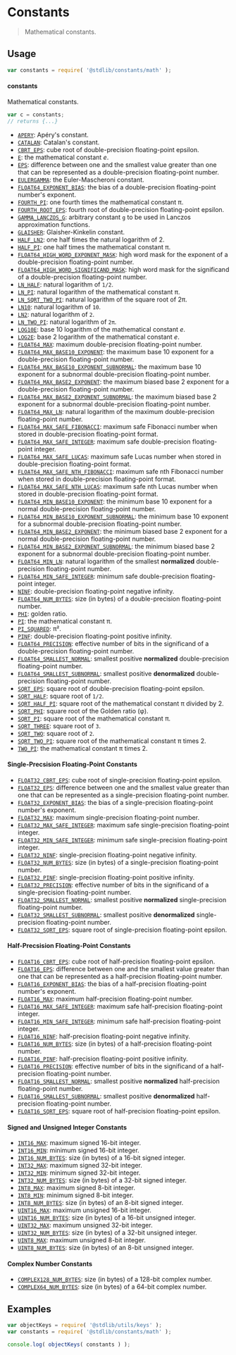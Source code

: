 <!--

@license Apache-2.0

Copyright (c) 2018 The Stdlib Authors.

Licensed under the Apache License, Version 2.0 (the "License");
you may not use this file except in compliance with the License.
You may obtain a copy of the License at

   http://www.apache.org/licenses/LICENSE-2.0

Unless required by applicable law or agreed to in writing, software
distributed under the License is distributed on an "AS IS" BASIS,
WITHOUT WARRANTIES OR CONDITIONS OF ANY KIND, either express or implied.
See the License for the specific language governing permissions and
limitations under the License.

-->

# Constants

> Mathematical constants.

<section class="usage">

## Usage

```javascript
var constants = require( '@stdlib/constants/math' );
```

#### constants

Mathematical constants.

```javascript
var c = constants;
// returns {...}
```

<!-- <toc pattern="*" ignore="float32-*" ignore="float16-*" ignore="+(uint|int)*" ignore="complex*"> -->

<div class="namespace-toc">

-   <span class="signature">[`APERY`][@stdlib/constants/math/float64-apery]</span><span class="delimiter">: </span><span class="description">Apéry's constant.</span>
-   <span class="signature">[`CATALAN`][@stdlib/constants/math/float64-catalan]</span><span class="delimiter">: </span><span class="description">Catalan's constant.</span>
-   <span class="signature">[`CBRT_EPS`][@stdlib/constants/math/float64-cbrt-eps]</span><span class="delimiter">: </span><span class="description">cube root of double-precision floating-point epsilon.</span>
-   <span class="signature">[`E`][@stdlib/constants/math/float64-e]</span><span class="delimiter">: </span><span class="description">the mathematical constant _e_.</span>
-   <span class="signature">[`EPS`][@stdlib/constants/math/float64-eps]</span><span class="delimiter">: </span><span class="description">difference between one and the smallest value greater than one that can be represented as a double-precision floating-point number.</span>
-   <span class="signature">[`EULERGAMMA`][@stdlib/constants/math/float64-eulergamma]</span><span class="delimiter">: </span><span class="description">the Euler-Mascheroni constant.</span>
-   <span class="signature">[`FLOAT64_EXPONENT_BIAS`][@stdlib/constants/math/float64-exponent-bias]</span><span class="delimiter">: </span><span class="description">the bias of a double-precision floating-point number's exponent.</span>
-   <span class="signature">[`FOURTH_PI`][@stdlib/constants/math/float64-fourth-pi]</span><span class="delimiter">: </span><span class="description">one fourth times the mathematical constant π.</span>
-   <span class="signature">[`FOURTH_ROOT_EPS`][@stdlib/constants/math/float64-fourth-root-eps]</span><span class="delimiter">: </span><span class="description">fourth root of double-precision floating-point epsilon.</span>
-   <span class="signature">[`GAMMA_LANCZOS_G`][@stdlib/constants/math/float64-gamma-lanczos-g]</span><span class="delimiter">: </span><span class="description">arbitrary constant `g` to be used in Lanczos approximation functions.</span>
-   <span class="signature">[`GLAISHER`][@stdlib/constants/math/float64-glaisher-kinkelin]</span><span class="delimiter">: </span><span class="description">Glaisher-Kinkelin constant.</span>
-   <span class="signature">[`HALF_LN2`][@stdlib/constants/math/float64-half-ln-two]</span><span class="delimiter">: </span><span class="description">one half times the natural logarithm of 2.</span>
-   <span class="signature">[`HALF_PI`][@stdlib/constants/math/float64-half-pi]</span><span class="delimiter">: </span><span class="description">one half times the mathematical constant π.</span>
-   <span class="signature">[`FLOAT64_HIGH_WORD_EXPONENT_MASK`][@stdlib/constants/math/float64-high-word-exponent-mask]</span><span class="delimiter">: </span><span class="description">high word mask for the exponent of a double-precision floating-point number.</span>
-   <span class="signature">[`FLOAT64_HIGH_WORD_SIGNIFICAND_MASK`][@stdlib/constants/math/float64-high-word-significand-mask]</span><span class="delimiter">: </span><span class="description">high word mask for the significand of a double-precision floating-point number.</span>
-   <span class="signature">[`LN_HALF`][@stdlib/constants/math/float64-ln-half]</span><span class="delimiter">: </span><span class="description">natural logarithm of `1/2`.</span>
-   <span class="signature">[`LN_PI`][@stdlib/constants/math/float64-ln-pi]</span><span class="delimiter">: </span><span class="description">natural logarithm of the mathematical constant π.</span>
-   <span class="signature">[`LN_SQRT_TWO_PI`][@stdlib/constants/math/float64-ln-sqrt-two-pi]</span><span class="delimiter">: </span><span class="description">natural logarithm of the square root of 2π.</span>
-   <span class="signature">[`LN10`][@stdlib/constants/math/float64-ln-ten]</span><span class="delimiter">: </span><span class="description">natural logarithm of `10`.</span>
-   <span class="signature">[`LN2`][@stdlib/constants/math/float64-ln-two]</span><span class="delimiter">: </span><span class="description">natural logarithm of `2`.</span>
-   <span class="signature">[`LN_TWO_PI`][@stdlib/constants/math/float64-ln-two-pi]</span><span class="delimiter">: </span><span class="description">natural logarithm of `2π`.</span>
-   <span class="signature">[`LOG10E`][@stdlib/constants/math/float64-log10-e]</span><span class="delimiter">: </span><span class="description">base 10 logarithm of the mathematical constant _e_.</span>
-   <span class="signature">[`LOG2E`][@stdlib/constants/math/float64-log2-e]</span><span class="delimiter">: </span><span class="description">base 2 logarithm of the mathematical constant _e_.</span>
-   <span class="signature">[`FLOAT64_MAX`][@stdlib/constants/math/float64-max]</span><span class="delimiter">: </span><span class="description">maximum double-precision floating-point number.</span>
-   <span class="signature">[`FLOAT64_MAX_BASE10_EXPONENT`][@stdlib/constants/math/float64-max-base10-exponent]</span><span class="delimiter">: </span><span class="description">the maximum base 10 exponent for a double-precision floating-point number.</span>
-   <span class="signature">[`FLOAT64_MAX_BASE10_EXPONENT_SUBNORMAL`][@stdlib/constants/math/float64-max-base10-exponent-subnormal]</span><span class="delimiter">: </span><span class="description">the maximum base 10 exponent for a subnormal double-precision floating-point number.</span>
-   <span class="signature">[`FLOAT64_MAX_BASE2_EXPONENT`][@stdlib/constants/math/float64-max-base2-exponent]</span><span class="delimiter">: </span><span class="description">the maximum biased base 2 exponent for a double-precision floating-point number.</span>
-   <span class="signature">[`FLOAT64_MAX_BASE2_EXPONENT_SUBNORMAL`][@stdlib/constants/math/float64-max-base2-exponent-subnormal]</span><span class="delimiter">: </span><span class="description">the maximum biased base 2 exponent for a subnormal double-precision floating-point number.</span>
-   <span class="signature">[`FLOAT64_MAX_LN`][@stdlib/constants/math/float64-max-ln]</span><span class="delimiter">: </span><span class="description">natural logarithm of the maximum double-precision floating-point number.</span>
-   <span class="signature">[`FLOAT64_MAX_SAFE_FIBONACCI`][@stdlib/constants/math/float64-max-safe-fibonacci]</span><span class="delimiter">: </span><span class="description">maximum safe Fibonacci number when stored in double-precision floating-point format.</span>
-   <span class="signature">[`FLOAT64_MAX_SAFE_INTEGER`][@stdlib/constants/math/float64-max-safe-integer]</span><span class="delimiter">: </span><span class="description">maximum safe double-precision floating-point integer.</span>
-   <span class="signature">[`FLOAT64_MAX_SAFE_LUCAS`][@stdlib/constants/math/float64-max-safe-lucas]</span><span class="delimiter">: </span><span class="description">maximum safe Lucas number when stored in double-precision floating-point format.</span>
-   <span class="signature">[`FLOAT64_MAX_SAFE_NTH_FIBONACCI`][@stdlib/constants/math/float64-max-safe-nth-fibonacci]</span><span class="delimiter">: </span><span class="description">maximum safe nth Fibonacci number when stored in double-precision floating-point format.</span>
-   <span class="signature">[`FLOAT64_MAX_SAFE_NTH_LUCAS`][@stdlib/constants/math/float64-max-safe-nth-lucas]</span><span class="delimiter">: </span><span class="description">maximum safe nth Lucas number when stored in double-precision floating-point format.</span>
-   <span class="signature">[`FLOAT64_MIN_BASE10_EXPONENT`][@stdlib/constants/math/float64-min-base10-exponent]</span><span class="delimiter">: </span><span class="description">the minimum base 10 exponent for a normal double-precision floating-point number.</span>
-   <span class="signature">[`FLOAT64_MIN_BASE10_EXPONENT_SUBNORMAL`][@stdlib/constants/math/float64-min-base10-exponent-subnormal]</span><span class="delimiter">: </span><span class="description">the minimum base 10 exponent for a subnormal double-precision floating-point number.</span>
-   <span class="signature">[`FLOAT64_MIN_BASE2_EXPONENT`][@stdlib/constants/math/float64-min-base2-exponent]</span><span class="delimiter">: </span><span class="description">the minimum biased base 2 exponent for a normal double-precision floating-point number.</span>
-   <span class="signature">[`FLOAT64_MIN_BASE2_EXPONENT_SUBNORMAL`][@stdlib/constants/math/float64-min-base2-exponent-subnormal]</span><span class="delimiter">: </span><span class="description">the minimum biased base 2 exponent for a subnormal double-precision floating-point number.</span>
-   <span class="signature">[`FLOAT64_MIN_LN`][@stdlib/constants/math/float64-min-ln]</span><span class="delimiter">: </span><span class="description">natural logarithm of the smallest **normalized** double-precision floating-point number.</span>
-   <span class="signature">[`FLOAT64_MIN_SAFE_INTEGER`][@stdlib/constants/math/float64-min-safe-integer]</span><span class="delimiter">: </span><span class="description">minimum safe double-precision floating-point integer.</span>
-   <span class="signature">[`NINF`][@stdlib/constants/math/float64-ninf]</span><span class="delimiter">: </span><span class="description">double-precision floating-point negative infinity.</span>
-   <span class="signature">[`FLOAT64_NUM_BYTES`][@stdlib/constants/math/float64-num-bytes]</span><span class="delimiter">: </span><span class="description">size (in bytes) of a double-precision floating-point number.</span>
-   <span class="signature">[`PHI`][@stdlib/constants/math/float64-phi]</span><span class="delimiter">: </span><span class="description">golden ratio.</span>
-   <span class="signature">[`PI`][@stdlib/constants/math/float64-pi]</span><span class="delimiter">: </span><span class="description">the mathematical constant π.</span>
-   <span class="signature">[`PI_SQUARED`][@stdlib/constants/math/float64-pi-squared]</span><span class="delimiter">: </span><span class="description">π².</span>
-   <span class="signature">[`PINF`][@stdlib/constants/math/float64-pinf]</span><span class="delimiter">: </span><span class="description">double-precision floating-point positive infinity.</span>
-   <span class="signature">[`FLOAT64_PRECISION`][@stdlib/constants/math/float64-precision]</span><span class="delimiter">: </span><span class="description">effective number of bits in the significand of a double-precision floating-point number.</span>
-   <span class="signature">[`FLOAT64_SMALLEST_NORMAL`][@stdlib/constants/math/float64-smallest-normal]</span><span class="delimiter">: </span><span class="description">smallest positive **normalized** double-precision floating-point number.</span>
-   <span class="signature">[`FLOAT64_SMALLEST_SUBNORMAL`][@stdlib/constants/math/float64-smallest-subnormal]</span><span class="delimiter">: </span><span class="description">smallest positive **denormalized** double-precision floating-point number.</span>
-   <span class="signature">[`SQRT_EPS`][@stdlib/constants/math/float64-sqrt-eps]</span><span class="delimiter">: </span><span class="description">square root of double-precision floating-point epsilon.</span>
-   <span class="signature">[`SQRT_HALF`][@stdlib/constants/math/float64-sqrt-half]</span><span class="delimiter">: </span><span class="description">square root of `1/2`.</span>
-   <span class="signature">[`SQRT_HALF_PI`][@stdlib/constants/math/float64-sqrt-half-pi]</span><span class="delimiter">: </span><span class="description">square root of the mathematical constant π divided by 2.</span>
-   <span class="signature">[`SQRT_PHI`][@stdlib/constants/math/float64-sqrt-phi]</span><span class="delimiter">: </span><span class="description">square root of the Golden ratio (φ).</span>
-   <span class="signature">[`SQRT_PI`][@stdlib/constants/math/float64-sqrt-pi]</span><span class="delimiter">: </span><span class="description">square root of the mathematical constant π.</span>
-   <span class="signature">[`SQRT_THREE`][@stdlib/constants/math/float64-sqrt-three]</span><span class="delimiter">: </span><span class="description">square root of `3`.</span>
-   <span class="signature">[`SQRT_TWO`][@stdlib/constants/math/float64-sqrt-two]</span><span class="delimiter">: </span><span class="description">square root of `2`.</span>
-   <span class="signature">[`SQRT_TWO_PI`][@stdlib/constants/math/float64-sqrt-two-pi]</span><span class="delimiter">: </span><span class="description">square root of the mathematical constant π times 2.</span>
-   <span class="signature">[`TWO_PI`][@stdlib/constants/math/float64-two-pi]</span><span class="delimiter">: </span><span class="description">the mathematical constant π times 2.</span>

</div>

<!-- </toc> -->

#### Single-Precsision Floating-Point Constants

<!-- <toc pattern="float32-*"> -->

<div class="namespace-toc">

-   <span class="signature">[`FLOAT32_CBRT_EPS`][@stdlib/constants/math/float32/cbrt-eps]</span><span class="delimiter">: </span><span class="description">cube root of single-precision floating-point epsilon.</span>
-   <span class="signature">[`FLOAT32_EPS`][@stdlib/constants/math/float32/eps]</span><span class="delimiter">: </span><span class="description">difference between one and the smallest value greater than one that can be represented as a single-precision floating-point number.</span>
-   <span class="signature">[`FLOAT32_EXPONENT_BIAS`][@stdlib/constants/math/float32/exponent-bias]</span><span class="delimiter">: </span><span class="description">the bias of a single-precision floating-point number's exponent.</span>
-   <span class="signature">[`FLOAT32_MAX`][@stdlib/constants/math/float32/max]</span><span class="delimiter">: </span><span class="description">maximum single-precision floating-point number.</span>
-   <span class="signature">[`FLOAT32_MAX_SAFE_INTEGER`][@stdlib/constants/math/float32/max-safe-integer]</span><span class="delimiter">: </span><span class="description">maximum safe single-precision floating-point integer.</span>
-   <span class="signature">[`FLOAT32_MIN_SAFE_INTEGER`][@stdlib/constants/math/float32/min-safe-integer]</span><span class="delimiter">: </span><span class="description">minimum safe single-precision floating-point integer.</span>
-   <span class="signature">[`FLOAT32_NINF`][@stdlib/constants/math/float32/ninf]</span><span class="delimiter">: </span><span class="description">single-precision floating-point negative infinity.</span>
-   <span class="signature">[`FLOAT32_NUM_BYTES`][@stdlib/constants/math/float32/num-bytes]</span><span class="delimiter">: </span><span class="description">size (in bytes) of a single-precision floating-point number.</span>
-   <span class="signature">[`FLOAT32_PINF`][@stdlib/constants/math/float32/pinf]</span><span class="delimiter">: </span><span class="description">single-precision floating-point positive infinity.</span>
-   <span class="signature">[`FLOAT32_PRECISION`][@stdlib/constants/math/float32/precision]</span><span class="delimiter">: </span><span class="description">effective number of bits in the significand of a single-precision floating-point number.</span>
-   <span class="signature">[`FLOAT32_SMALLEST_NORMAL`][@stdlib/constants/math/float32/smallest-normal]</span><span class="delimiter">: </span><span class="description">smallest positive **normalized** single-precision floating-point number.</span>
-   <span class="signature">[`FLOAT32_SMALLEST_SUBNORMAL`][@stdlib/constants/math/float32/smallest-subnormal]</span><span class="delimiter">: </span><span class="description">smallest positive **denormalized** single-precision floating-point number.</span>
-   <span class="signature">[`FLOAT32_SQRT_EPS`][@stdlib/constants/math/float32/sqrt-eps]</span><span class="delimiter">: </span><span class="description">square root of single-precision floating-point epsilon.</span>

</div>

<!-- </toc> -->

#### Half-Precsision Floating-Point Constants

<!-- <toc pattern="float16-*"> -->

<div class="namespace-toc">

-   <span class="signature">[`FLOAT16_CBRT_EPS`][@stdlib/constants/math/float16/cbrt-eps]</span><span class="delimiter">: </span><span class="description">cube root of half-precision floating-point epsilon.</span>
-   <span class="signature">[`FLOAT16_EPS`][@stdlib/constants/math/float16/eps]</span><span class="delimiter">: </span><span class="description">difference between one and the smallest value greater than one that can be represented as a half-precision floating-point number.</span>
-   <span class="signature">[`FLOAT16_EXPONENT_BIAS`][@stdlib/constants/math/float16/exponent-bias]</span><span class="delimiter">: </span><span class="description">the bias of a half-precision floating-point number's exponent.</span>
-   <span class="signature">[`FLOAT16_MAX`][@stdlib/constants/math/float16/max]</span><span class="delimiter">: </span><span class="description">maximum half-precision floating-point number.</span>
-   <span class="signature">[`FLOAT16_MAX_SAFE_INTEGER`][@stdlib/constants/math/float16/max-safe-integer]</span><span class="delimiter">: </span><span class="description">maximum safe half-precision floating-point integer.</span>
-   <span class="signature">[`FLOAT16_MIN_SAFE_INTEGER`][@stdlib/constants/math/float16/min-safe-integer]</span><span class="delimiter">: </span><span class="description">minimum safe half-precision floating-point integer.</span>
-   <span class="signature">[`FLOAT16_NINF`][@stdlib/constants/math/float16/ninf]</span><span class="delimiter">: </span><span class="description">half-precision floating-point negative infinity.</span>
-   <span class="signature">[`FLOAT16_NUM_BYTES`][@stdlib/constants/math/float16/num-bytes]</span><span class="delimiter">: </span><span class="description">size (in bytes) of a half-precision floating-point number.</span>
-   <span class="signature">[`FLOAT16_PINF`][@stdlib/constants/math/float16/pinf]</span><span class="delimiter">: </span><span class="description">half-precision floating-point positive infinity.</span>
-   <span class="signature">[`FLOAT16_PRECISION`][@stdlib/constants/math/float16/precision]</span><span class="delimiter">: </span><span class="description">effective number of bits in the significand of a half-precision floating-point number.</span>
-   <span class="signature">[`FLOAT16_SMALLEST_NORMAL`][@stdlib/constants/math/float16/smallest-normal]</span><span class="delimiter">: </span><span class="description">smallest positive **normalized** half-precision floating-point number.</span>
-   <span class="signature">[`FLOAT16_SMALLEST_SUBNORMAL`][@stdlib/constants/math/float16/smallest-subnormal]</span><span class="delimiter">: </span><span class="description">smallest positive **denormalized** half-precision floating-point number.</span>
-   <span class="signature">[`FLOAT16_SQRT_EPS`][@stdlib/constants/math/float16/sqrt-eps]</span><span class="delimiter">: </span><span class="description">square root of half-precision floating-point epsilon.</span>

</div>

<!-- </toc> -->

#### Signed and Unsigned Integer Constants

<!-- <toc pattern="+(uint|int)*"> -->

<div class="namespace-toc">

-   <span class="signature">[`INT16_MAX`][@stdlib/constants/math/int16/max]</span><span class="delimiter">: </span><span class="description">maximum signed 16-bit integer.</span>
-   <span class="signature">[`INT16_MIN`][@stdlib/constants/math/int16/min]</span><span class="delimiter">: </span><span class="description">minimum signed 16-bit integer.</span>
-   <span class="signature">[`INT16_NUM_BYTES`][@stdlib/constants/math/int16/num-bytes]</span><span class="delimiter">: </span><span class="description">size (in bytes) of a 16-bit signed integer.</span>
-   <span class="signature">[`INT32_MAX`][@stdlib/constants/math/int32/max]</span><span class="delimiter">: </span><span class="description">maximum signed 32-bit integer.</span>
-   <span class="signature">[`INT32_MIN`][@stdlib/constants/math/int32/min]</span><span class="delimiter">: </span><span class="description">minimum signed 32-bit integer.</span>
-   <span class="signature">[`INT32_NUM_BYTES`][@stdlib/constants/math/int32/num-bytes]</span><span class="delimiter">: </span><span class="description">size (in bytes) of a 32-bit signed integer.</span>
-   <span class="signature">[`INT8_MAX`][@stdlib/constants/math/int8/max]</span><span class="delimiter">: </span><span class="description">maximum signed 8-bit integer.</span>
-   <span class="signature">[`INT8_MIN`][@stdlib/constants/math/int8/min]</span><span class="delimiter">: </span><span class="description">minimum signed 8-bit integer.</span>
-   <span class="signature">[`INT8_NUM_BYTES`][@stdlib/constants/math/int8/num-bytes]</span><span class="delimiter">: </span><span class="description">size (in bytes) of an 8-bit signed integer.</span>
-   <span class="signature">[`UINT16_MAX`][@stdlib/constants/math/uint16/max]</span><span class="delimiter">: </span><span class="description">maximum unsigned 16-bit integer.</span>
-   <span class="signature">[`UINT16_NUM_BYTES`][@stdlib/constants/math/uint16/num-bytes]</span><span class="delimiter">: </span><span class="description">size (in bytes) of a 16-bit unsigned integer.</span>
-   <span class="signature">[`UINT32_MAX`][@stdlib/constants/math/uint32/max]</span><span class="delimiter">: </span><span class="description">maximum unsigned 32-bit integer.</span>
-   <span class="signature">[`UINT32_NUM_BYTES`][@stdlib/constants/math/uint32/num-bytes]</span><span class="delimiter">: </span><span class="description">size (in bytes) of a 32-bit unsigned integer.</span>
-   <span class="signature">[`UINT8_MAX`][@stdlib/constants/math/uint8/max]</span><span class="delimiter">: </span><span class="description">maximum unsigned 8-bit integer.</span>
-   <span class="signature">[`UINT8_NUM_BYTES`][@stdlib/constants/math/uint8/num-bytes]</span><span class="delimiter">: </span><span class="description">size (in bytes) of an 8-bit unsigned integer.</span>

</div>

<!-- </toc> -->

#### Complex Number Constants

<!-- <toc pattern="complex*"> -->

<div class="namespace-toc">

-   <span class="signature">[`COMPLEX128_NUM_BYTES`][@stdlib/constants/math/complex128-num-bytes]</span><span class="delimiter">: </span><span class="description">size (in bytes) of a 128-bit complex number.</span>
-   <span class="signature">[`COMPLEX64_NUM_BYTES`][@stdlib/constants/math/complex64-num-bytes]</span><span class="delimiter">: </span><span class="description">size (in bytes) of a 64-bit complex number.</span>

</div>

<!-- </toc> -->

</section>

<!-- /.usage -->

<section class="examples">

## Examples

<!-- TODO: better examples -->

<!-- eslint no-undef: "error" -->

```javascript
var objectKeys = require( '@stdlib/utils/keys' );
var constants = require( '@stdlib/constants/math' );

console.log( objectKeys( constants ) );
```

</section>

<!-- /.examples -->

<section class="links">

<!-- <toc-links> -->

[@stdlib/constants/math/complex128-num-bytes]: https://github.com/stdlib-js/stdlib/tree/develop/lib/node_modules/%40stdlib/constants/math/complex128-num-bytes

[@stdlib/constants/math/complex64-num-bytes]: https://github.com/stdlib-js/stdlib/tree/develop/lib/node_modules/%40stdlib/constants/math/complex64-num-bytes

[@stdlib/constants/math/int16/max]: https://github.com/stdlib-js/stdlib/tree/develop/lib/node_modules/%40stdlib/constants/math/int16/max

[@stdlib/constants/math/int16/min]: https://github.com/stdlib-js/stdlib/tree/develop/lib/node_modules/%40stdlib/constants/math/int16/min

[@stdlib/constants/math/int16/num-bytes]: https://github.com/stdlib-js/stdlib/tree/develop/lib/node_modules/%40stdlib/constants/math/int16/num-bytes

[@stdlib/constants/math/int32/max]: https://github.com/stdlib-js/stdlib/tree/develop/lib/node_modules/%40stdlib/constants/math/int32/max

[@stdlib/constants/math/int32/min]: https://github.com/stdlib-js/stdlib/tree/develop/lib/node_modules/%40stdlib/constants/math/int32/min

[@stdlib/constants/math/int32/num-bytes]: https://github.com/stdlib-js/stdlib/tree/develop/lib/node_modules/%40stdlib/constants/math/int32/num-bytes

[@stdlib/constants/math/int8/max]: https://github.com/stdlib-js/stdlib/tree/develop/lib/node_modules/%40stdlib/constants/math/int8/max

[@stdlib/constants/math/int8/min]: https://github.com/stdlib-js/stdlib/tree/develop/lib/node_modules/%40stdlib/constants/math/int8/min

[@stdlib/constants/math/int8/num-bytes]: https://github.com/stdlib-js/stdlib/tree/develop/lib/node_modules/%40stdlib/constants/math/int8/num-bytes

[@stdlib/constants/math/uint16/max]: https://github.com/stdlib-js/stdlib/tree/develop/lib/node_modules/%40stdlib/constants/math/uint16/max

[@stdlib/constants/math/uint16/num-bytes]: https://github.com/stdlib-js/stdlib/tree/develop/lib/node_modules/%40stdlib/constants/math/uint16/num-bytes

[@stdlib/constants/math/uint32/max]: https://github.com/stdlib-js/stdlib/tree/develop/lib/node_modules/%40stdlib/constants/math/uint32/max

[@stdlib/constants/math/uint32/num-bytes]: https://github.com/stdlib-js/stdlib/tree/develop/lib/node_modules/%40stdlib/constants/math/uint32/num-bytes

[@stdlib/constants/math/uint8/max]: https://github.com/stdlib-js/stdlib/tree/develop/lib/node_modules/%40stdlib/constants/math/uint8/max

[@stdlib/constants/math/uint8/num-bytes]: https://github.com/stdlib-js/stdlib/tree/develop/lib/node_modules/%40stdlib/constants/math/uint8/num-bytes

[@stdlib/constants/math/float16/cbrt-eps]: https://github.com/stdlib-js/stdlib/tree/develop/lib/node_modules/%40stdlib/constants/math/float16/cbrt-eps

[@stdlib/constants/math/float16/eps]: https://github.com/stdlib-js/stdlib/tree/develop/lib/node_modules/%40stdlib/constants/math/float16/eps

[@stdlib/constants/math/float16/exponent-bias]: https://github.com/stdlib-js/stdlib/tree/develop/lib/node_modules/%40stdlib/constants/math/float16/exponent-bias

[@stdlib/constants/math/float16/max]: https://github.com/stdlib-js/stdlib/tree/develop/lib/node_modules/%40stdlib/constants/math/float16/max

[@stdlib/constants/math/float16/max-safe-integer]: https://github.com/stdlib-js/stdlib/tree/develop/lib/node_modules/%40stdlib/constants/math/float16/max-safe-integer

[@stdlib/constants/math/float16/min-safe-integer]: https://github.com/stdlib-js/stdlib/tree/develop/lib/node_modules/%40stdlib/constants/math/float16/min-safe-integer

[@stdlib/constants/math/float16/ninf]: https://github.com/stdlib-js/stdlib/tree/develop/lib/node_modules/%40stdlib/constants/math/float16/ninf

[@stdlib/constants/math/float16/num-bytes]: https://github.com/stdlib-js/stdlib/tree/develop/lib/node_modules/%40stdlib/constants/math/float16/num-bytes

[@stdlib/constants/math/float16/pinf]: https://github.com/stdlib-js/stdlib/tree/develop/lib/node_modules/%40stdlib/constants/math/float16/pinf

[@stdlib/constants/math/float16/precision]: https://github.com/stdlib-js/stdlib/tree/develop/lib/node_modules/%40stdlib/constants/math/float16/precision

[@stdlib/constants/math/float16/smallest-normal]: https://github.com/stdlib-js/stdlib/tree/develop/lib/node_modules/%40stdlib/constants/math/float16/smallest-normal

[@stdlib/constants/math/float16/smallest-subnormal]: https://github.com/stdlib-js/stdlib/tree/develop/lib/node_modules/%40stdlib/constants/math/float16/smallest-subnormal

[@stdlib/constants/math/float16/sqrt-eps]: https://github.com/stdlib-js/stdlib/tree/develop/lib/node_modules/%40stdlib/constants/math/float16/sqrt-eps

[@stdlib/constants/math/float32/cbrt-eps]: https://github.com/stdlib-js/stdlib/tree/develop/lib/node_modules/%40stdlib/constants/math/float32/cbrt-eps

[@stdlib/constants/math/float32/eps]: https://github.com/stdlib-js/stdlib/tree/develop/lib/node_modules/%40stdlib/constants/math/float32/eps

[@stdlib/constants/math/float32/exponent-bias]: https://github.com/stdlib-js/stdlib/tree/develop/lib/node_modules/%40stdlib/constants/math/float32/exponent-bias

[@stdlib/constants/math/float32/max]: https://github.com/stdlib-js/stdlib/tree/develop/lib/node_modules/%40stdlib/constants/math/float32/max

[@stdlib/constants/math/float32/max-safe-integer]: https://github.com/stdlib-js/stdlib/tree/develop/lib/node_modules/%40stdlib/constants/math/float32/max-safe-integer

[@stdlib/constants/math/float32/min-safe-integer]: https://github.com/stdlib-js/stdlib/tree/develop/lib/node_modules/%40stdlib/constants/math/float32/min-safe-integer

[@stdlib/constants/math/float32/ninf]: https://github.com/stdlib-js/stdlib/tree/develop/lib/node_modules/%40stdlib/constants/math/float32/ninf

[@stdlib/constants/math/float32/num-bytes]: https://github.com/stdlib-js/stdlib/tree/develop/lib/node_modules/%40stdlib/constants/math/float32/num-bytes

[@stdlib/constants/math/float32/pinf]: https://github.com/stdlib-js/stdlib/tree/develop/lib/node_modules/%40stdlib/constants/math/float32/pinf

[@stdlib/constants/math/float32/precision]: https://github.com/stdlib-js/stdlib/tree/develop/lib/node_modules/%40stdlib/constants/math/float32/precision

[@stdlib/constants/math/float32/smallest-normal]: https://github.com/stdlib-js/stdlib/tree/develop/lib/node_modules/%40stdlib/constants/math/float32/smallest-normal

[@stdlib/constants/math/float32/smallest-subnormal]: https://github.com/stdlib-js/stdlib/tree/develop/lib/node_modules/%40stdlib/constants/math/float32/smallest-subnormal

[@stdlib/constants/math/float32/sqrt-eps]: https://github.com/stdlib-js/stdlib/tree/develop/lib/node_modules/%40stdlib/constants/math/float32/sqrt-eps

[@stdlib/constants/math/float64-apery]: https://github.com/stdlib-js/stdlib/tree/develop/lib/node_modules/%40stdlib/constants/math/float64-apery

[@stdlib/constants/math/float64-catalan]: https://github.com/stdlib-js/stdlib/tree/develop/lib/node_modules/%40stdlib/constants/math/float64-catalan

[@stdlib/constants/math/float64-cbrt-eps]: https://github.com/stdlib-js/stdlib/tree/develop/lib/node_modules/%40stdlib/constants/math/float64-cbrt-eps

[@stdlib/constants/math/float64-e]: https://github.com/stdlib-js/stdlib/tree/develop/lib/node_modules/%40stdlib/constants/math/float64-e

[@stdlib/constants/math/float64-eps]: https://github.com/stdlib-js/stdlib/tree/develop/lib/node_modules/%40stdlib/constants/math/float64-eps

[@stdlib/constants/math/float64-eulergamma]: https://github.com/stdlib-js/stdlib/tree/develop/lib/node_modules/%40stdlib/constants/math/float64-eulergamma

[@stdlib/constants/math/float64-exponent-bias]: https://github.com/stdlib-js/stdlib/tree/develop/lib/node_modules/%40stdlib/constants/math/float64-exponent-bias

[@stdlib/constants/math/float64-fourth-pi]: https://github.com/stdlib-js/stdlib/tree/develop/lib/node_modules/%40stdlib/constants/math/float64-fourth-pi

[@stdlib/constants/math/float64-fourth-root-eps]: https://github.com/stdlib-js/stdlib/tree/develop/lib/node_modules/%40stdlib/constants/math/float64-fourth-root-eps

[@stdlib/constants/math/float64-gamma-lanczos-g]: https://github.com/stdlib-js/stdlib/tree/develop/lib/node_modules/%40stdlib/constants/math/float64-gamma-lanczos-g

[@stdlib/constants/math/float64-glaisher-kinkelin]: https://github.com/stdlib-js/stdlib/tree/develop/lib/node_modules/%40stdlib/constants/math/float64-glaisher-kinkelin

[@stdlib/constants/math/float64-half-ln-two]: https://github.com/stdlib-js/stdlib/tree/develop/lib/node_modules/%40stdlib/constants/math/float64-half-ln-two

[@stdlib/constants/math/float64-half-pi]: https://github.com/stdlib-js/stdlib/tree/develop/lib/node_modules/%40stdlib/constants/math/float64-half-pi

[@stdlib/constants/math/float64-high-word-exponent-mask]: https://github.com/stdlib-js/stdlib/tree/develop/lib/node_modules/%40stdlib/constants/math/float64-high-word-exponent-mask

[@stdlib/constants/math/float64-high-word-significand-mask]: https://github.com/stdlib-js/stdlib/tree/develop/lib/node_modules/%40stdlib/constants/math/float64-high-word-significand-mask

[@stdlib/constants/math/float64-ln-half]: https://github.com/stdlib-js/stdlib/tree/develop/lib/node_modules/%40stdlib/constants/math/float64-ln-half

[@stdlib/constants/math/float64-ln-pi]: https://github.com/stdlib-js/stdlib/tree/develop/lib/node_modules/%40stdlib/constants/math/float64-ln-pi

[@stdlib/constants/math/float64-ln-sqrt-two-pi]: https://github.com/stdlib-js/stdlib/tree/develop/lib/node_modules/%40stdlib/constants/math/float64-ln-sqrt-two-pi

[@stdlib/constants/math/float64-ln-ten]: https://github.com/stdlib-js/stdlib/tree/develop/lib/node_modules/%40stdlib/constants/math/float64-ln-ten

[@stdlib/constants/math/float64-ln-two]: https://github.com/stdlib-js/stdlib/tree/develop/lib/node_modules/%40stdlib/constants/math/float64-ln-two

[@stdlib/constants/math/float64-ln-two-pi]: https://github.com/stdlib-js/stdlib/tree/develop/lib/node_modules/%40stdlib/constants/math/float64-ln-two-pi

[@stdlib/constants/math/float64-log10-e]: https://github.com/stdlib-js/stdlib/tree/develop/lib/node_modules/%40stdlib/constants/math/float64-log10-e

[@stdlib/constants/math/float64-log2-e]: https://github.com/stdlib-js/stdlib/tree/develop/lib/node_modules/%40stdlib/constants/math/float64-log2-e

[@stdlib/constants/math/float64-max]: https://github.com/stdlib-js/stdlib/tree/develop/lib/node_modules/%40stdlib/constants/math/float64-max

[@stdlib/constants/math/float64-max-base10-exponent]: https://github.com/stdlib-js/stdlib/tree/develop/lib/node_modules/%40stdlib/constants/math/float64-max-base10-exponent

[@stdlib/constants/math/float64-max-base10-exponent-subnormal]: https://github.com/stdlib-js/stdlib/tree/develop/lib/node_modules/%40stdlib/constants/math/float64-max-base10-exponent-subnormal

[@stdlib/constants/math/float64-max-base2-exponent]: https://github.com/stdlib-js/stdlib/tree/develop/lib/node_modules/%40stdlib/constants/math/float64-max-base2-exponent

[@stdlib/constants/math/float64-max-base2-exponent-subnormal]: https://github.com/stdlib-js/stdlib/tree/develop/lib/node_modules/%40stdlib/constants/math/float64-max-base2-exponent-subnormal

[@stdlib/constants/math/float64-max-ln]: https://github.com/stdlib-js/stdlib/tree/develop/lib/node_modules/%40stdlib/constants/math/float64-max-ln

[@stdlib/constants/math/float64-max-safe-fibonacci]: https://github.com/stdlib-js/stdlib/tree/develop/lib/node_modules/%40stdlib/constants/math/float64-max-safe-fibonacci

[@stdlib/constants/math/float64-max-safe-integer]: https://github.com/stdlib-js/stdlib/tree/develop/lib/node_modules/%40stdlib/constants/math/float64-max-safe-integer

[@stdlib/constants/math/float64-max-safe-lucas]: https://github.com/stdlib-js/stdlib/tree/develop/lib/node_modules/%40stdlib/constants/math/float64-max-safe-lucas

[@stdlib/constants/math/float64-max-safe-nth-fibonacci]: https://github.com/stdlib-js/stdlib/tree/develop/lib/node_modules/%40stdlib/constants/math/float64-max-safe-nth-fibonacci

[@stdlib/constants/math/float64-max-safe-nth-lucas]: https://github.com/stdlib-js/stdlib/tree/develop/lib/node_modules/%40stdlib/constants/math/float64-max-safe-nth-lucas

[@stdlib/constants/math/float64-min-base10-exponent]: https://github.com/stdlib-js/stdlib/tree/develop/lib/node_modules/%40stdlib/constants/math/float64-min-base10-exponent

[@stdlib/constants/math/float64-min-base10-exponent-subnormal]: https://github.com/stdlib-js/stdlib/tree/develop/lib/node_modules/%40stdlib/constants/math/float64-min-base10-exponent-subnormal

[@stdlib/constants/math/float64-min-base2-exponent]: https://github.com/stdlib-js/stdlib/tree/develop/lib/node_modules/%40stdlib/constants/math/float64-min-base2-exponent

[@stdlib/constants/math/float64-min-base2-exponent-subnormal]: https://github.com/stdlib-js/stdlib/tree/develop/lib/node_modules/%40stdlib/constants/math/float64-min-base2-exponent-subnormal

[@stdlib/constants/math/float64-min-ln]: https://github.com/stdlib-js/stdlib/tree/develop/lib/node_modules/%40stdlib/constants/math/float64-min-ln

[@stdlib/constants/math/float64-min-safe-integer]: https://github.com/stdlib-js/stdlib/tree/develop/lib/node_modules/%40stdlib/constants/math/float64-min-safe-integer

[@stdlib/constants/math/float64-ninf]: https://github.com/stdlib-js/stdlib/tree/develop/lib/node_modules/%40stdlib/constants/math/float64-ninf

[@stdlib/constants/math/float64-num-bytes]: https://github.com/stdlib-js/stdlib/tree/develop/lib/node_modules/%40stdlib/constants/math/float64-num-bytes

[@stdlib/constants/math/float64-phi]: https://github.com/stdlib-js/stdlib/tree/develop/lib/node_modules/%40stdlib/constants/math/float64-phi

[@stdlib/constants/math/float64-pi]: https://github.com/stdlib-js/stdlib/tree/develop/lib/node_modules/%40stdlib/constants/math/float64-pi

[@stdlib/constants/math/float64-pi-squared]: https://github.com/stdlib-js/stdlib/tree/develop/lib/node_modules/%40stdlib/constants/math/float64-pi-squared

[@stdlib/constants/math/float64-pinf]: https://github.com/stdlib-js/stdlib/tree/develop/lib/node_modules/%40stdlib/constants/math/float64-pinf

[@stdlib/constants/math/float64-precision]: https://github.com/stdlib-js/stdlib/tree/develop/lib/node_modules/%40stdlib/constants/math/float64-precision

[@stdlib/constants/math/float64-smallest-normal]: https://github.com/stdlib-js/stdlib/tree/develop/lib/node_modules/%40stdlib/constants/math/float64-smallest-normal

[@stdlib/constants/math/float64-smallest-subnormal]: https://github.com/stdlib-js/stdlib/tree/develop/lib/node_modules/%40stdlib/constants/math/float64-smallest-subnormal

[@stdlib/constants/math/float64-sqrt-eps]: https://github.com/stdlib-js/stdlib/tree/develop/lib/node_modules/%40stdlib/constants/math/float64-sqrt-eps

[@stdlib/constants/math/float64-sqrt-half]: https://github.com/stdlib-js/stdlib/tree/develop/lib/node_modules/%40stdlib/constants/math/float64-sqrt-half

[@stdlib/constants/math/float64-sqrt-half-pi]: https://github.com/stdlib-js/stdlib/tree/develop/lib/node_modules/%40stdlib/constants/math/float64-sqrt-half-pi

[@stdlib/constants/math/float64-sqrt-phi]: https://github.com/stdlib-js/stdlib/tree/develop/lib/node_modules/%40stdlib/constants/math/float64-sqrt-phi

[@stdlib/constants/math/float64-sqrt-pi]: https://github.com/stdlib-js/stdlib/tree/develop/lib/node_modules/%40stdlib/constants/math/float64-sqrt-pi

[@stdlib/constants/math/float64-sqrt-three]: https://github.com/stdlib-js/stdlib/tree/develop/lib/node_modules/%40stdlib/constants/math/float64-sqrt-three

[@stdlib/constants/math/float64-sqrt-two]: https://github.com/stdlib-js/stdlib/tree/develop/lib/node_modules/%40stdlib/constants/math/float64-sqrt-two

[@stdlib/constants/math/float64-sqrt-two-pi]: https://github.com/stdlib-js/stdlib/tree/develop/lib/node_modules/%40stdlib/constants/math/float64-sqrt-two-pi

[@stdlib/constants/math/float64-two-pi]: https://github.com/stdlib-js/stdlib/tree/develop/lib/node_modules/%40stdlib/constants/math/float64-two-pi

<!-- </toc-links> -->

</section>

<!-- /.links -->
